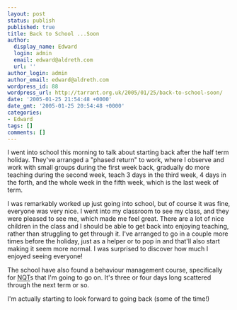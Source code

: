 ```yaml
---
layout: post
status: publish
published: true
title: Back to School ...Soon
author:
  display_name: Edward
  login: admin
  email: edward@aldreth.com
  url: ''
author_login: admin
author_email: edward@aldreth.com
wordpress_id: 88
wordpress_url: http://tarrant.org.uk/2005/01/25/back-to-school-soon/
date: '2005-01-25 21:54:48 +0000'
date_gmt: '2005-01-25 20:54:48 +0000'
categories:
- Edward
tags: []
comments: []
---
```

<p>I went into school this morning to talk about starting back after the half term holiday.  They've arranged a "phased return" to work, where I observe and work with small groups during the first week back, gradually do more teaching during the second week, teach 3 days in the third week, 4 days in the forth, and the whole week in the fifth week, which is the last week of term.</p>
<p>I was remarkably worked up just going into school, but of course it was fine, everyone was very nice.  I went into my classroom to see my class, and they were pleased to see me, which made me feel great.  There are a lot of nice children in the class and I should be able to get back into enjoying teaching, rather than struggling to get through it.  I've arranged to go in a couple more times before the holiday, just as a helper or to pop in and that'll also start making it seem more normal.  I was surprised to discover how much I enjoyed seeing everyone!</p>
<p>The school have also found a behaviour management course, specifically for <abbr title="Newly Qualified Teacher">NQT</abbr>s  that I'm going to go on.  It's three or four days long scattered through the next term or so.</p>
<p>I'm actually starting to look forward to going back (some of the time!)</p>
